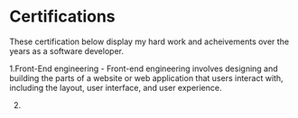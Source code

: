 # Certifications

These certification below display my hard work and acheivements over the years as a software developer.

1.Front-End engineering - Front-end engineering involves designing and building the parts of a website or web application that users interact with, including the layout, user interface, and user experience.

2.
